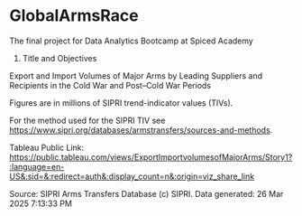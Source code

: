 # GlobalArmsRace
The final project for Data Analytics Bootcamp at Spiced Academy


1. Title and Objectives

Export and Import Volumes of Major Arms by Leading Suppliers and Recipients in the Cold War and Post–Cold War Periods


Figures are in millions of SIPRI trend-indicator values (TIVs).


For the method used for the SIPRI TIV see
 <https://www.sipri.org/databases/armstransfers/sources-and-methods>.


 Tableau Public Link: https://public.tableau.com/views/ExportImportvolumesofMajorArms/Story1?:language=en-US&:sid=&:redirect=auth&:display_count=n&:origin=viz_share_link


Source: SIPRI Arms Transfers Database (c) SIPRI.
Data generated: 26 Mar 2025 7:13:33 PM
